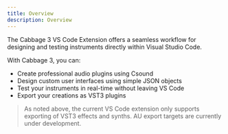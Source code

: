 ```yaml
---
title: Overview
description: Overview
---
```


The Cabbage 3 VS Code Extension offers a seamless workflow for designing and testing instruments directly within Visual Studio Code. 

With Cabbage 3, you can:
- Create professional audio plugins using Csound
- Design custom user interfaces using simple JSON objects
- Test your instruments in real-time without leaving VS Code
- Export your creations as VST3 plugins

> As noted above, the current VS Code extension only supports exporting of VST3 effects and synths. AU export targets are currently under development. 